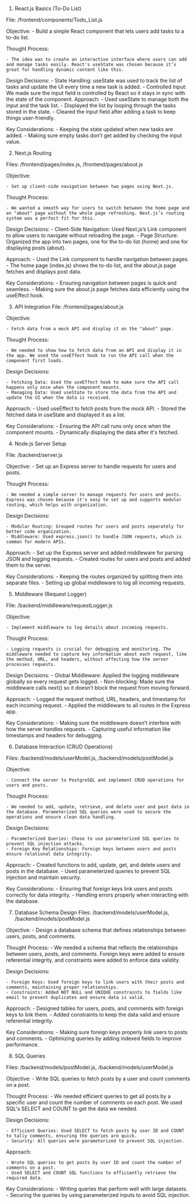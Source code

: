 1. React.js Basics (To-Do List)

File: /frontend/components/Todo_List.js

Objective:
    - Build a simple React component that lets users add tasks to a to-do list.

Thought Process:

    - The idea was to create an interactive interface where users can add and manage tasks easily. React's useState was chosen because it’s great for handling dynamic content like this.

Design Decisions:
    - State Handling: useState was used to track the list of tasks and update the UI every time a new task is added.
    - Controlled Input: We made sure the input field is controlled by React so it stays in sync with the state of the component.
Approach:
    - Used useState to manage both the input and the task list.
    - Displayed the list by looping through the tasks stored in the state.
    - Cleared the input field after adding a task to keep things user-friendly.

Key Considerations:
    - Keeping the state updated when new tasks are added.
    - Making sure empty tasks don’t get added by checking the input value.

2. Next.js Routing

Files: /frontend/pages/index.js, /frontend/pages/about.js

Objective:

    - Set up client-side navigation between two pages using Next.js.

Thought Process:

    - We wanted a smooth way for users to switch between the home page and an "about" page without the whole page refreshing. Next.js’s routing system was a perfect fit for this.

Design Decisions:
    - Client-Side Navigation: Used Next.js’s Link component to allow users to navigate without reloading the page.
    - Page Structure: Organized the app into two pages, one for the to-do list (home) and one for displaying posts (about).

Approach:
    - Used the Link component to handle navigation between pages.
    - The home page (index.js) shows the to-do list, and the about.js page fetches and displays post data.

Key Considerations:
     - Ensuring navigation between pages is quick and seamless.
     - Making sure the about.js page fetches data efficiently using the useEffect hook.

3. API Integration
    File: /frontend/pages/about.js

Objective:

    - Fetch data from a mock API and display it on the "about" page.

Thought Process:

    - We needed to show how to fetch data from an API and display it in the app. We used the useEffect hook to run the API call when the component first loads.

Design Decisions:

    - Fetching Data: Used the useEffect hook to make sure the API call happens only once when the component mounts.
    - Managing Data: Used useState to store the data from the API and update the UI when the data is received.

Approach:
    - Used useEffect to fetch posts from the mock API.
    - Stored the fetched data in useState and displayed it as a list.

Key Considerations:
    - Ensuring the API call runs only once when the component mounts.
    - Dynamically displaying the data after it's fetched.

4. Node.js Server Setup

File: /backend/server.js

Objective:
    - Set up an Express server to handle requests for users and posts.

Thought Process:

    - We needed a simple server to manage requests for users and posts. Express was chosen because it's easy to set up and supports modular routing, which helps with organization.

Design Decisions:

    - Modular Routing: Grouped routes for users and posts separately for better code organization.
    - Middleware: Used express.json() to handle JSON requests, which is common for modern APIs.

Approach:
    - Set up the Express server and added middleware for parsing JSON and logging requests.
    - Created routes for users and posts and added them to the server.

Key Considerations:
    - Keeping the routes organized by splitting them into separate files.
    - Setting up global middleware to log all incoming requests.

5. Middleware (Request Logger)

File: /backend/middleware/requestLogger.js

Objective:

    - Implement middleware to log details about incoming requests.

Thought Process:

    - Logging requests is crucial for debugging and monitoring. The middleware needed to capture key information about each request, like the method, URL, and headers, without affecting how the server processes requests.

Design Decisions:
    - Global Middleware: Applied the logging middleware globally so every request gets logged.
    - Non-blocking: Made sure the middleware calls next() so it doesn’t block the request from moving forward.

Approach:
    - Logged the request method, URL, headers, and timestamp for each incoming request.
    - Applied the middleware to all routes in the Express app.

Key Considerations:
    - Making sure the middleware doesn’t interfere with how the server handles requests.
    - Capturing useful information like timestamps and headers for debugging.

6. Database Interaction (CRUD Operations)

Files: /backend/models/userModel.js, /backend/models/postModel.js

Objective:

    - Connect the server to PostgreSQL and implement CRUD operations for users and posts.

Thought Process:

    - We needed to add, update, retrieve, and delete user and post data in the database. Parameterized SQL queries were used to secure the operations and ensure clean data handling.

Design Decisions:

    - Parameterized Queries: Chose to use parameterized SQL queries to prevent SQL injection attacks.
    - Foreign Key Relationships: Foreign keys between users and posts ensure relational data integrity.

Approach:
    - Created functions to add, update, get, and delete users and posts in the database.
    - Used parameterized queries to prevent SQL injection and maintain security.

Key Considerations:
    - Ensuring that foreign keys link users and posts correctly for data integrity.
    - Handling errors properly when interacting with the database.

7. Database Schema Design
    Files: /backend/models/userModel.js, /backend/models/postModel.js

Objective:
    - Design a database schema that defines relationships between users, posts, and comments.

Thought Process:
    - We needed a schema that reflects the relationships between users, posts, and comments. Foreign keys were added to ensure referential integrity, and constraints were added to enforce data validity.

Design Decisions:

    - Foreign Keys: Used foreign keys to link users with their posts and comments, maintaining proper relationships.
    - Constraints: Added NOT NULL and UNIQUE constraints to fields like email to prevent duplicates and ensure data is valid.

Approach:
    - Designed tables for users, posts, and comments with foreign keys to link them.
    - Added constraints to keep the data valid and ensure referential integrity.

Key Considerations:
    - Making sure foreign keys properly link users to posts and comments.
    - Optimizing queries by adding indexed fields to improve performance.

8. SQL Queries

Files: /backend/models/postModel.js, /backend/models/userModel.js

Objective:
    - Write SQL queries to fetch posts by a user and count comments on a post.

Thought Process:
    - We needed efficient queries to get all posts by a specific user and count the number of comments on each post. We used SQL's SELECT and COUNT to get the data we needed.

Design Decisions:

    - Efficient Queries: Used SELECT to fetch posts by user ID and COUNT to tally comments, ensuring the queries are quick.
    - Security: All queries were parameterized to prevent SQL injection.

Approach:
    
    - Wrote SQL queries to get posts by user ID and count the number of comments on a post.
    - Used SELECT and COUNT SQL functions to efficiently retrieve the required data.

Key Considerations:
    - Writing queries that perform well with large datasets.
    - Securing the queries by using parameterized inputs to avoid SQL injection.